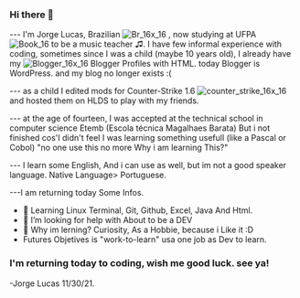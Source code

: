 ### Hi there 👋
--- I'm Jorge Lucas, Brazilian ![Br_16x_16](https://user-images.githubusercontent.com/93394405/144139106-99f1d81c-248f-40ac-be2d-ffa223a19f1f.png)
  , now studying at UFPA ![Book_16](https://user-images.githubusercontent.com/93394405/144140173-cc744dfb-2c0c-48ef-825c-ca60f76c707f.png)
 to be a music teacher ♫. I have few informal experience with coding, sometimes since I was a child (maybe 10 years old), I already have my ![Blogger_16x_16](https://user-images.githubusercontent.com/93394405/144141322-effc38af-220a-4dc9-b4a4-c1a2eca0e040.png)
 Blogger Profiles with HTML. today Blogger is WordPress. and my blog no longer exists :(

--- as a child I edited mods for Counter-Strike 1.6 ![counter_strike_16x_16](https://user-images.githubusercontent.com/93394405/144141779-e4905115-2b31-4cbe-be43-1e1b95968c07.png)
 and hosted them on HLDS to play with my friends. 

--- at the age of fourteen, I was accepted at the technical school in computer science Etemb (Escola técnica Magalhaes Barata) But i not finished cos'I didn't feel I was learning something usefull (like a Pascal or Cobol) "no one use this no more Why i am learning This?" 

--- I learn some English, And i can use as well, but im not a good speaker language. Native Language> Portuguese.

---I am returning today 
Some Infos.
- 🔭 Learning Linux Terminal, Git, Github, Excel, Java And Html. 
- 🤔 I’m looking for help with About to be a DEV
- 👋 Why im lerning? Curiosity, As a Hobbie, because i Like it :D
- Futures Objetives is "work-to-learn" usa one job as Dev to learn.
### I'm returning today to coding, wish me good luck. see ya!
 
 
 -Jorge Lucas 11/30/21.
 
